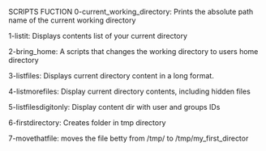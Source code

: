 SCRIPTS			FUCTION
0-current_working_directory: Prints the absolute path name of the current working directory

1-listit: Displays contents list of your current directory

2-bring_home: A scripts that changes the working directory to users home directory

3-listfiles: Displays current directory content in a long format.

4-listmorefiles: Display current directory contents, including hidden files

5-listfilesdigitonly: Display content dir with user and groups IDs

6-firstdirectory: Creates folder in tmp directory

7-movethatfile: moves the file betty from /tmp/ to /tmp/my_first_director
